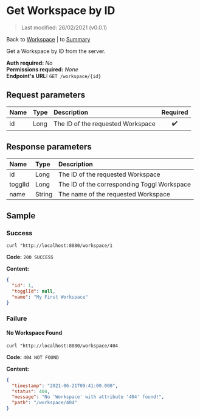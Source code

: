 # Get Workspace by ID

> Last modified: 26/02/2021 (v0.0.1)

Back to [Workspace](../Workspace.md) | to [Summary](../../README.md)

Get a Workspace by ID from the server.

**Auth required:** _No_  
**Permissions required:** _None_  
**Endpoint's URL:** `GET /workspace/{id}`

## Request parameters

| Name | Type | Description | Required |
|:--|:--|:--|:--:|
| id | Long | The ID of the requested Workspace | ✔️ |

## Response parameters

| Name | Type | Description |
|:--|:--|:--|
| id | Long | The ID of the requested Workspace |
| togglId | Long | The ID of the corresponding Toggl Workspace |
| name | String | The name of the requested Workspace |

## Sample

### Success

```shell
curl "http://localhost:8080/workspace/1
```

**Code:** `200 SUCCESS`

**Content:**

```json
{
  "id": 1,
  "togglId": null,
  "name": "My First Workspace"
}
```

### Failure

#### No Workspace Found

```shell
curl "http://localhost:8080/workspace/404
```

**Code:** `404 NOT FOUND`

**Content:**

```json
{
  "timestamp": "2021-06-21T09:41:00.000",
  "status": 404,
  "message": "No 'Workspace' with attribute '404' found!",
  "path": "/workspace/404"
}
```